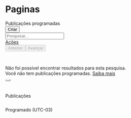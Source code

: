 # Paginas




<div class="" data-testid="pages_publishing_tool_main_view"><div><div class="_4sol _4-u2  _4-u8"><div class="_5dw9 _5dwa _4-u3"><span itemcomponent="span" class="_38my"><span> Publicações programadas </span><span class="_2rh9"></span><span class="_3fjn"></span><span class="_c1c"></span></span><span class="_5dw8"><div class="_m71"><button data-testid="pages_publishing_tool_create_button" class="_4jy0 _4jy3 _4jy1 _51sy selected _42ft" type="submit" value="1"><i alt="" class="_3-8_ img sp_I0UA-PvLfLt sx_199d7a"></i>Criar</button></div></span><div class="_3s3-"></div></div><div class="_4-u3"><div class="_4r6a"><div class="_2pi3 _2pi9"><div class="clearfix"><div class="_ohe lfloat"><div><div class="_t7u" data-testid="search_option"><label class="_55r1 _58ak _3ct8"><input class="_58al" type="text" placeholder="Pesquisar..." value=""></label><a class=" _t7v" href="#"><i alt="" class="img sp_pshGQGPImXV sx_31e44d"></i></a><a class="hidden_elem _2rnk" href="#"><i alt="" class="img sp_QrLtrFwD6vS sx_2a3b65"></i></a></div><div class="_73x1"><div><div class="uiPopover _6a _6b"><a class="_3-99 _p _55pi _2agf _4o_4 _4jy0 _4jy3 _517h _51sy _42ft _42fr" aria-haspopup="true" role="button" aria-disabled="true" tabindex="-1" href="#" id="js_1uu" aria-controls="js_1uv" style="max-width: 200px;"><span class="_55pe">Ações</span><span alt="" class="_3-99 _4o_3"><i alt="" class="img sp_hmhj_VzokAD sx_8ca16b"></i></span></a></div></div></div></div></div><div class="_ohf rfloat"><div class="_53wl"><div class="_3-9a _51xa"><button class="_4jy0 _4jy3 _517h _51sy _42ft _42fr" disabled="" type="submit" value="1"><i alt="" class="img sp_KymRrTWAHJW sx_8e36c8"></i><span class="accessible_elem">Anterior</span></button><button class="_4jy0 _4jy3 _517h _51sy _42ft _42fr" disabled="" type="submit" value="1"><i alt="" class="img sp_D1WdV7v5T21 sx_767ac3"></i><span class="accessible_elem">Avançar</span></button></div></div></div></div></div></div></div><div><div class="_3or5"><span class="_52tg hidden_elem img _55ym _55yq _55yo" role="progressbar" aria-valuetext="Carregando..." aria-busy="true" aria-valuemin="0" aria-valuemax="100"></span><div class="_1v6t _4-u3"><div class="_3h1i _1mie" style="height: 44px; width: 791px;"><div class="_3h1j" style="height: 44px; width: 791px;"><div class="_3487 _3488 _3489" style="width: 0px; height: 44px; left: 0px;"><div class="_348a" style="height: 44px;"></div></div><div class="_1mmd _1mme" style="z-index: 1; width: 791px; height: 44px;"><div class="_182x" style="height: 44px; width: 0px; z-index: 2; left: 0px;"><div class="_63jp" style="height: 44px; width: 0px; transform: translate(0px, 0px);"></div></div><div class="_182x" style="height: 44px; width: 791px; z-index: 0; left: 0px;"><div class="_63jp" style="height: 44px; width: 791px; transform: translate(0px, 0px);"><div class="_1eyh _1eyi" style="height: 44px; width: 36px; left: 0px;"><div class="_1eyb _3h1a _1mib _e-x" style="width: 36px; height: 44px; top: 0px;"><div class="_3pzk" style="height: 44px; left: 0px;"><div class="_3pzj" style="height: 44px; position: absolute; width: 36px; z-index: 0; transform: translate(0px, 0px);"><div class="_4lg0 _4h2m" style="height: 44px; width: 36px; left: 0px;"><div width="36" datakey="select" class="_4lgc _4h2u _5yj5" columndata="[object Object]" columnkey="select" height="44" rowindex="0" style="height: 44px; width: 36px;"><div class="_4lgd _4h2w"><div class="_4lge _4h2x"><div class="_2pi9 _4h2r"><button aria-checked="false" aria-disabled="false" class="_1gcq _29c- _1gco _5e9w" role="checkbox" type="button" style="border-color: rgb(218, 221, 225); background-color: rgb(255, 255, 255);"><i aria-hidden="true" class="_3w08 accessible_elem img sp_pshGQGPImXV sx_957e5f" alt="" style="left: 0px; top: 0px;"></i></button></div></div></div></div></div></div></div></div></div><div class="_1eyh _1eyi" style="height: 44px; width: 592px; left: 36px;"><div class="_1eyb _3h1a _1mib _e-x" style="width: 592px; height: 44px; top: 0px;"><div class="_3pzk" style="height: 44px; left: 0px;"><div class="_3pzj" style="height: 44px; position: absolute; width: 592px; z-index: 0; transform: translate(0px, 0px);"><div class="_4lg0 _4h2m" style="height: 44px; width: 592px; left: 0px;"><div label="Publicações" width="592" datakey="POST" class="_4lgc _4h2u" columndata="[object Object]" columnkey="POST" height="44" rowindex="0" style="height: 44px; width: 592px;"><div class="_4lgd _4h2w"><div class="_4lge _4h2x"><div class="_2k57 _4h2r" style="width: 592px;">Publicações</div></div></div></div></div></div></div></div></div><div class="_1eyh _1eyi" style="height: 44px; width: 163px; left: 628px;"><div class="_1eyb _3h1a _1mib _e-x" style="width: 163px; height: 44px; top: 0px;"><div class="_3pzk" style="height: 44px; left: 0px;"><div class="_3pzj" style="height: 44px; position: absolute; width: 163px; z-index: 0; transform: translate(0px, 0px);"><div class="_4lg0 _4h2m" style="height: 44px; width: 163px; left: 0px;"><div label="Programado" width="163" datakey="SCHEDULED_PUBLISH_TIME" class="_4lgc _4h2u" columndata="[object Object]" columnkey="SCHEDULED_PUBLISH_TIME" height="44" rowindex="0" style="height: 44px; width: 163px;"><div class="_4lgd _4h2w"><div class="_4lge _4h2x"><div class="_54_8 _54_9 _5y6x _3i6j _4h2r _2wzx" role="columnheader" tabindex="-1"><div class="_2eq6"><span>Programado (UTC-03)</span></div></div></div></div></div></div></div></div></div></div></div></div></div><div class="_219p" style="position: absolute; pointer-events: auto; transform: translate(0px, 44px);"></div></div></div><div></div></div></div><div style="width: 791px;"><div class="_1cu2 hidden_elem _4-u2  _4-u8"><div>Não foi possível encontrar resultados para esta pesquisa.</div></div></div><div class="" style="width: 791px;"><div class="_1k4b _50kk _5-pj"><div><i class="_3-96 img sp_D1WdV7v5T21 sx_914f4c" alt=""></i></div><div class="_2_e5"><div>Você não tem publicações programadas. <a href="/help/389849807718635">Saiba mais</a></div></div></div></div></div></div></div></div>
